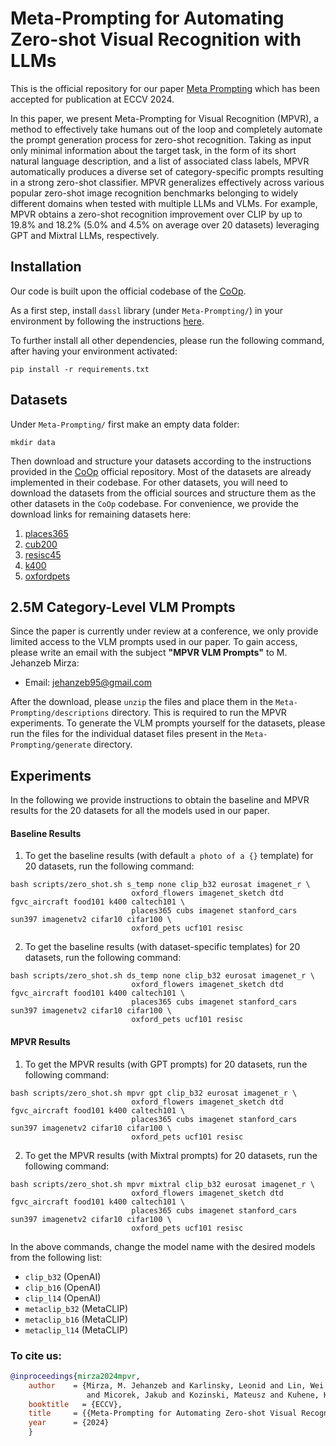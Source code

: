 [//]: # (Official codebase for our paper: **Meta-Prompting for Automating Zero-shot Visual Recognition with LLMs**.)

[//]: # (This repository contains the code for all the experiments &#40;for 20 datasets&#41; conducted in our paper.)

# Meta-Prompting for Automating Zero-shot Visual Recognition with LLMs

This is the official repository for our paper [Meta Prompting](https://arxiv.org/pdf/2403.11755.pdf) which has been accepted 
for publication at ECCV 2024. 

In this paper, we present Meta-Prompting for Visual Recognition (MPVR), a method to effectively take humans out of the loop and completely automate the prompt generation process for zero-shot 
recognition. Taking as input only
minimal information about the target task, in the form of its short natural 
language description, and a list of associated class labels, MPVR
automatically produces a diverse set of category-specific prompts resulting 
in a strong zero-shot classifier. MPVR generalizes effectively across
various popular zero-shot image recognition benchmarks belonging to
widely different domains when tested with multiple LLMs and VLMs.
For example, MPVR obtains a zero-shot recognition improvement over
CLIP by up to 19.8% and 18.2% (5.0% and 4.5% on average over 20
datasets) leveraging GPT and Mixtral LLMs, respectively.
## Installation

Our code is built upon the official codebase of the [CoOp](https://github.dev/KaiyangZhou/CoOp).

As a first step, install `dassl` library (under `Meta-Prompting/`) in your environment by following the instructions [here](https://github.com/KaiyangZhou/Dassl.pytorch#installation).

To further install all other dependencies, please run the following command, after having your environment activated:

```
pip install -r requirements.txt
```

## Datasets

Under `Meta-Prompting/` first make an empty data folder: 

```
mkdir data
```

Then download and structure your datasets according to the instructions provided in 
the [CoOp](https://github.dev/KaiyangZhou/CoOp)
official repository. 
Most of the datasets are already implemented in their codebase. 
For other datasets, you will need to download the datasets from the official sources and structure them as the other 
datasets in the `CoOp` codebase. For convenience, we provide the download links for remaining datasets here: 

1. [places365](http://places2.csail.mit.edu/download.html)
2. [cub200](https://www.vision.caltech.edu/datasets/cub_200_2011/)
3. [resisc45](https://meta-album.github.io/datasets/RESISC.html)
4. [k400](https://github.com/cvdfoundation/kinetics-dataset)
5. [oxfordpets](https://www.robots.ox.ac.uk/~vgg/data/pets/)

## 2.5M Category-Level VLM Prompts

Since the paper is currently under review at a conference, we only provide limited access to the VLM prompts used in our paper.
To gain access, please write an email with the subject **"MPVR VLM Prompts"** to M. Jehanzeb Mirza:

- Email: [jehanzeb95@gmail.com](mailto:jehanzeb95@gmail.com)



After the download, please `unzip` the files and place them in the `Meta-Prompting/descriptions` directory. This is required to run the MPVR experiments.
To generate the VLM prompts yourself for the datasets, please run the files for the individual dataset files present in the 
`Meta-Prompting/generate` directory.



## Experiments

In the following we provide instructions to obtain the baseline and MPVR results for the 20 datasets for all the models
used in our paper.


#### Baseline Results

1. To get the baseline results (with default ```a photo of a {}``` template) for 20 datasets, run the following command:

 
```  
bash scripts/zero_shot.sh s_temp none clip_b32 eurosat imagenet_r \
                           oxford_flowers imagenet_sketch dtd fgvc_aircraft food101 k400 caltech101 \
                           places365 cubs imagenet stanford_cars sun397 imagenetv2 cifar10 cifar100 \
                           oxford_pets ucf101 resisc

```

2. To get the baseline results (with dataset-specific templates) for 20 datasets, run the following command:

```  
bash scripts/zero_shot.sh ds_temp none clip_b32 eurosat imagenet_r \
                           oxford_flowers imagenet_sketch dtd fgvc_aircraft food101 k400 caltech101 \
                           places365 cubs imagenet stanford_cars sun397 imagenetv2 cifar10 cifar100 \
                           oxford_pets ucf101 resisc
```

#### MPVR Results

1. To get the MPVR results (with GPT prompts) for 20 datasets, run the following command:

```  
bash scripts/zero_shot.sh mpvr gpt clip_b32 eurosat imagenet_r \
                           oxford_flowers imagenet_sketch dtd fgvc_aircraft food101 k400 caltech101 \
                           places365 cubs imagenet stanford_cars sun397 imagenetv2 cifar10 cifar100 \
                           oxford_pets ucf101 resisc
```

2. To get the MPVR results (with Mixtral prompts) for 20 datasets, run the following command:

```  
bash scripts/zero_shot.sh mpvr mixtral clip_b32 eurosat imagenet_r \
                           oxford_flowers imagenet_sketch dtd fgvc_aircraft food101 k400 caltech101 \
                           places365 cubs imagenet stanford_cars sun397 imagenetv2 cifar10 cifar100 \
                           oxford_pets ucf101 resisc
```


In the above commands, change the model name with the desired models from the following list:

- `clip_b32` (OpenAI)
- `clip_b16` (OpenAI)
- `clip_l14` (OpenAI)
- `metaclip_b32` (MetaCLIP)
- `metaclip_b16` (MetaCLIP)
- `metaclip_l14` (MetaCLIP)

### To cite us: 
```bibtex
@inproceedings{mirza2024mpvr,
    author    = {Mirza, M. Jehanzeb and Karlinsky, Leonid and Lin, Wei and Doveh, Sivan and 
                 and Micorek, Jakub and Kozinski, Mateusz and Kuhene, Hilde and Possegger, Horst},
    booktitle   = {ECCV},
    title     = {{Meta-Prompting for Automating Zero-shot Visual Recognition with LLMs}},
    year      = {2024}
    }

